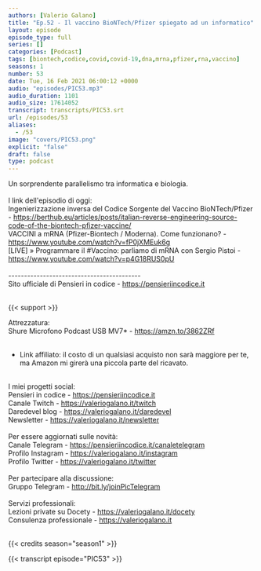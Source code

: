 ```yaml
---
authors: [Valerio Galano]
title: "Ep.52 - Il vaccino BioNTech/Pfizer spiegato ad un informatico"
layout: episode
episode_type: full
series: []
categories: [Podcast]
tags: [biontech,codice,covid,covid-19,dna,mrna,pfizer,rna,vaccino]
seasons: 1
number: 53
date: Tue, 16 Feb 2021 06:00:12 +0000
audio: "episodes/PIC53.mp3"
audio_duration: 1101
audio_size: 17614052
transcript: transcripts/PIC53.srt
url: /episodes/53
aliases: 
  - /53
image: "covers/PIC53.png"
explicit: "false"
draft: false
type: podcast
---
```

Un sorprendente parallelismo tra informatica e biologia.<br />
<br />
I link dell'episodio di oggi: <br />
Ingenierizzazione inversa del Codice Sorgente del Vaccino BioNTech/Pfizer - <a href="https://berthub.eu/articles/posts/italian-reverse-engineering-source-code-of-the-biontech-pfizer-vaccine/" rel="noopener">https://berthub.eu/articles/posts/italian-reverse-engineering-source-code-of-the-biontech-pfizer-vaccine/</a> <br />
VACCINI a mRNA (Pfizer-Biontech / Moderna). Come funzionano? - <a href="https://www.youtube.com/watch?v=fP0jXMEuk6g" rel="noopener">https://www.youtube.com/watch?v=fP0jXMEuk6g</a> <br />
[LIVE] » Programmare il #Vaccino​: parliamo di mRNA con Sergio Pistoi - <a href="https://www.youtube.com/watch?v=p4G18RUS0pU" rel="noopener">https://www.youtube.com/watch?v=p4G18RUS0pU</a> <br />
<br />
------------------------------------------<br />
Sito ufficiale di Pensieri in codice - <a href="https://pensieriincodice.it" rel="noopener">https://pensieriincodice.it</a> <br />
<br />


{{< support >}}

Attrezzatura:<br />
Shure Microfono Podcast USB MV7* - <a href="https://amzn.to/3862ZRf" rel="noopener">https://amzn.to/3862ZRf</a>  <br />
<br />
* Link affiliato: il costo di un qualsiasi acquisto non sarà maggiore per te, ma Amazon mi girerà una piccola parte del ricavato. <br />
<br />
I miei progetti social:<br />
Pensieri in codice - <a href="https://pensieriincodice.it" rel="noopener">https://pensieriincodice.it</a> <br />
Canale Twitch - <a href="https://valeriogalano.it/twitch" rel="noopener">https://valeriogalano.it/twitch</a> <br />
Daredevel blog - <a href="https://valeriogalano.it/daredevel" rel="noopener">https://valeriogalano.it/daredevel</a> <br />
Newsletter - <a href="https://valeriogalano.it/newsletter" rel="noopener">https://valeriogalano.it/newsletter</a> <br />
<br />
Per essere aggiornati sulle novità:<br />
Canale Telegram - <a href="https://pensieriincodice.it/canaletelegram" rel="noopener">https://pensieriincodice.it/canaletelegram</a> <br />
Profilo Instagram - <a href="https://valeriogalano.it/instagram" rel="noopener">https://valeriogalano.it/instagram</a> <br />
Profilo Twitter - <a href="https://valeriogalano.it/twitter" rel="noopener">https://valeriogalano.it/twitter</a> <br />
<br />
Per partecipare alla discussione:<br />
Gruppo Telegram - <a href="http://bit.ly/joinPicTelegram" rel="noopener">http://bit.ly/joinPicTelegram</a> <br />
<br />
Servizi professionali:<br />
Lezioni private su Docety - <a href="https://valeriogalano.it/docety" rel="noopener">https://valeriogalano.it/docety</a> <br />
Consulenza professionale - <a href="https://valeriogalano.it" rel="noopener">https://valeriogalano.it</a> <br />
<br />


{{< credits season="season1" >}}

<!-- more -->

{{< transcript episode="PIC53" >}}